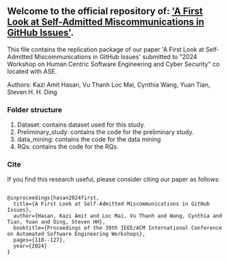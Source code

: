 ## Welcome to the official repository of: ['A First Look at Self-Admitted Miscommunications in GitHub Issues'](#). 

This file contains the replication package of our paper 'A First Look at Self-Admitted Miscommunications in GitHub Issues' submitted to "2024 Workshop on Human Centric Software Engineering and Cyber Security" co located with ASE.

Authors: Kazi Amit Hasan, Vu Thanh Loc Mai, Cynthia Wang, Yuan Tian, Steven H. H. Ding


### Folder structure

1. Dataset: contains dataset used for this study.
2. Preliminary_study: contains the code for the preliminary study.
3. data_mining: contains the code for the data mining
4. RQs: contains the code for the RQs.


### Cite 
If you find this research useful, please consider citing our paper as follows:

```

@inproceedings{hasan2024first,
  title={A First Look at Self-Admitted Miscommunications in GitHub Issues},
  author={Hasan, Kazi Amit and Loc Mai, Vu Thanh and Wang, Cynthia and Tian, Yuan and Ding, Steven HH},
  booktitle={Proceedings of the 39th IEEE/ACM International Conference on Automated Software Engineering Workshops},
  pages={118--127},
  year={2024}
}

```

